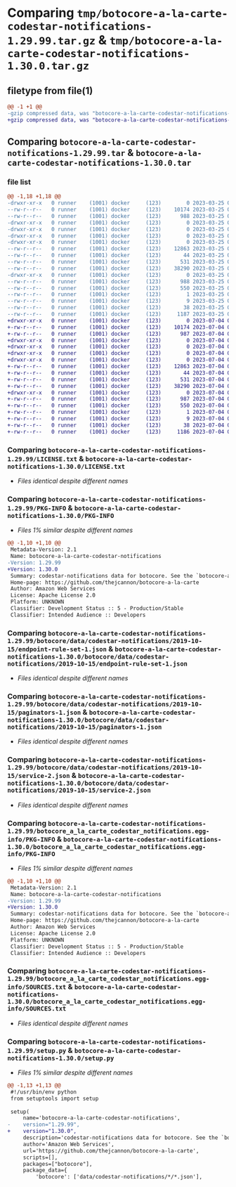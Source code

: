 # Comparing `tmp/botocore-a-la-carte-codestar-notifications-1.29.99.tar.gz` & `tmp/botocore-a-la-carte-codestar-notifications-1.30.0.tar.gz`

## filetype from file(1)

```diff
@@ -1 +1 @@
-gzip compressed data, was "botocore-a-la-carte-codestar-notifications-1.29.99.tar", last modified: Sat Mar 25 01:22:25 2023, max compression
+gzip compressed data, was "botocore-a-la-carte-codestar-notifications-1.30.0.tar", last modified: Tue Jul  4 01:44:16 2023, max compression
```

## Comparing `botocore-a-la-carte-codestar-notifications-1.29.99.tar` & `botocore-a-la-carte-codestar-notifications-1.30.0.tar`

### file list

```diff
@@ -1,18 +1,18 @@
-drwxr-xr-x   0 runner    (1001) docker     (123)        0 2023-03-25 01:22:25.790496 botocore-a-la-carte-codestar-notifications-1.29.99/
--rw-r--r--   0 runner    (1001) docker     (123)    10174 2023-03-25 01:22:25.000000 botocore-a-la-carte-codestar-notifications-1.29.99/LICENSE.txt
--rw-r--r--   0 runner    (1001) docker     (123)      988 2023-03-25 01:22:25.790496 botocore-a-la-carte-codestar-notifications-1.29.99/PKG-INFO
-drwxr-xr-x   0 runner    (1001) docker     (123)        0 2023-03-25 01:22:25.790496 botocore-a-la-carte-codestar-notifications-1.29.99/botocore/
-drwxr-xr-x   0 runner    (1001) docker     (123)        0 2023-03-25 01:22:25.790496 botocore-a-la-carte-codestar-notifications-1.29.99/botocore/data/
-drwxr-xr-x   0 runner    (1001) docker     (123)        0 2023-03-25 01:22:25.790496 botocore-a-la-carte-codestar-notifications-1.29.99/botocore/data/codestar-notifications/
-drwxr-xr-x   0 runner    (1001) docker     (123)        0 2023-03-25 01:22:25.790496 botocore-a-la-carte-codestar-notifications-1.29.99/botocore/data/codestar-notifications/2019-10-15/
--rw-r--r--   0 runner    (1001) docker     (123)    12863 2023-03-25 01:22:12.000000 botocore-a-la-carte-codestar-notifications-1.29.99/botocore/data/codestar-notifications/2019-10-15/endpoint-rule-set-1.json
--rw-r--r--   0 runner    (1001) docker     (123)       44 2023-03-25 01:22:12.000000 botocore-a-la-carte-codestar-notifications-1.29.99/botocore/data/codestar-notifications/2019-10-15/examples-1.json
--rw-r--r--   0 runner    (1001) docker     (123)      531 2023-03-25 01:22:12.000000 botocore-a-la-carte-codestar-notifications-1.29.99/botocore/data/codestar-notifications/2019-10-15/paginators-1.json
--rw-r--r--   0 runner    (1001) docker     (123)    38290 2023-03-25 01:22:12.000000 botocore-a-la-carte-codestar-notifications-1.29.99/botocore/data/codestar-notifications/2019-10-15/service-2.json
-drwxr-xr-x   0 runner    (1001) docker     (123)        0 2023-03-25 01:22:25.790496 botocore-a-la-carte-codestar-notifications-1.29.99/botocore_a_la_carte_codestar_notifications.egg-info/
--rw-r--r--   0 runner    (1001) docker     (123)      988 2023-03-25 01:22:25.000000 botocore-a-la-carte-codestar-notifications-1.29.99/botocore_a_la_carte_codestar_notifications.egg-info/PKG-INFO
--rw-r--r--   0 runner    (1001) docker     (123)      550 2023-03-25 01:22:25.000000 botocore-a-la-carte-codestar-notifications-1.29.99/botocore_a_la_carte_codestar_notifications.egg-info/SOURCES.txt
--rw-r--r--   0 runner    (1001) docker     (123)        1 2023-03-25 01:22:25.000000 botocore-a-la-carte-codestar-notifications-1.29.99/botocore_a_la_carte_codestar_notifications.egg-info/dependency_links.txt
--rw-r--r--   0 runner    (1001) docker     (123)        9 2023-03-25 01:22:25.000000 botocore-a-la-carte-codestar-notifications-1.29.99/botocore_a_la_carte_codestar_notifications.egg-info/top_level.txt
--rw-r--r--   0 runner    (1001) docker     (123)       38 2023-03-25 01:22:25.790496 botocore-a-la-carte-codestar-notifications-1.29.99/setup.cfg
--rw-r--r--   0 runner    (1001) docker     (123)     1187 2023-03-25 01:22:25.000000 botocore-a-la-carte-codestar-notifications-1.29.99/setup.py
+drwxr-xr-x   0 runner    (1001) docker     (123)        0 2023-07-04 01:44:16.590407 botocore-a-la-carte-codestar-notifications-1.30.0/
+-rw-r--r--   0 runner    (1001) docker     (123)    10174 2023-07-04 01:44:16.000000 botocore-a-la-carte-codestar-notifications-1.30.0/LICENSE.txt
+-rw-r--r--   0 runner    (1001) docker     (123)      987 2023-07-04 01:44:16.590407 botocore-a-la-carte-codestar-notifications-1.30.0/PKG-INFO
+drwxr-xr-x   0 runner    (1001) docker     (123)        0 2023-07-04 01:44:16.590407 botocore-a-la-carte-codestar-notifications-1.30.0/botocore/
+drwxr-xr-x   0 runner    (1001) docker     (123)        0 2023-07-04 01:44:16.590407 botocore-a-la-carte-codestar-notifications-1.30.0/botocore/data/
+drwxr-xr-x   0 runner    (1001) docker     (123)        0 2023-07-04 01:44:16.590407 botocore-a-la-carte-codestar-notifications-1.30.0/botocore/data/codestar-notifications/
+drwxr-xr-x   0 runner    (1001) docker     (123)        0 2023-07-04 01:44:16.590407 botocore-a-la-carte-codestar-notifications-1.30.0/botocore/data/codestar-notifications/2019-10-15/
+-rw-r--r--   0 runner    (1001) docker     (123)    12863 2023-07-04 01:44:02.000000 botocore-a-la-carte-codestar-notifications-1.30.0/botocore/data/codestar-notifications/2019-10-15/endpoint-rule-set-1.json
+-rw-r--r--   0 runner    (1001) docker     (123)       44 2023-07-04 01:44:02.000000 botocore-a-la-carte-codestar-notifications-1.30.0/botocore/data/codestar-notifications/2019-10-15/examples-1.json
+-rw-r--r--   0 runner    (1001) docker     (123)      531 2023-07-04 01:44:02.000000 botocore-a-la-carte-codestar-notifications-1.30.0/botocore/data/codestar-notifications/2019-10-15/paginators-1.json
+-rw-r--r--   0 runner    (1001) docker     (123)    38290 2023-07-04 01:44:02.000000 botocore-a-la-carte-codestar-notifications-1.30.0/botocore/data/codestar-notifications/2019-10-15/service-2.json
+drwxr-xr-x   0 runner    (1001) docker     (123)        0 2023-07-04 01:44:16.590407 botocore-a-la-carte-codestar-notifications-1.30.0/botocore_a_la_carte_codestar_notifications.egg-info/
+-rw-r--r--   0 runner    (1001) docker     (123)      987 2023-07-04 01:44:16.000000 botocore-a-la-carte-codestar-notifications-1.30.0/botocore_a_la_carte_codestar_notifications.egg-info/PKG-INFO
+-rw-r--r--   0 runner    (1001) docker     (123)      550 2023-07-04 01:44:16.000000 botocore-a-la-carte-codestar-notifications-1.30.0/botocore_a_la_carte_codestar_notifications.egg-info/SOURCES.txt
+-rw-r--r--   0 runner    (1001) docker     (123)        1 2023-07-04 01:44:16.000000 botocore-a-la-carte-codestar-notifications-1.30.0/botocore_a_la_carte_codestar_notifications.egg-info/dependency_links.txt
+-rw-r--r--   0 runner    (1001) docker     (123)        9 2023-07-04 01:44:16.000000 botocore-a-la-carte-codestar-notifications-1.30.0/botocore_a_la_carte_codestar_notifications.egg-info/top_level.txt
+-rw-r--r--   0 runner    (1001) docker     (123)       38 2023-07-04 01:44:16.590407 botocore-a-la-carte-codestar-notifications-1.30.0/setup.cfg
+-rw-r--r--   0 runner    (1001) docker     (123)     1186 2023-07-04 01:44:16.000000 botocore-a-la-carte-codestar-notifications-1.30.0/setup.py
```

### Comparing `botocore-a-la-carte-codestar-notifications-1.29.99/LICENSE.txt` & `botocore-a-la-carte-codestar-notifications-1.30.0/LICENSE.txt`

 * *Files identical despite different names*

### Comparing `botocore-a-la-carte-codestar-notifications-1.29.99/PKG-INFO` & `botocore-a-la-carte-codestar-notifications-1.30.0/PKG-INFO`

 * *Files 1% similar despite different names*

```diff
@@ -1,10 +1,10 @@
 Metadata-Version: 2.1
 Name: botocore-a-la-carte-codestar-notifications
-Version: 1.29.99
+Version: 1.30.0
 Summary: codestar-notifications data for botocore. See the `botocore-a-la-carte` package for more info.
 Home-page: https://github.com/thejcannon/botocore-a-la-carte
 Author: Amazon Web Services
 License: Apache License 2.0
 Platform: UNKNOWN
 Classifier: Development Status :: 5 - Production/Stable
 Classifier: Intended Audience :: Developers
```

### Comparing `botocore-a-la-carte-codestar-notifications-1.29.99/botocore/data/codestar-notifications/2019-10-15/endpoint-rule-set-1.json` & `botocore-a-la-carte-codestar-notifications-1.30.0/botocore/data/codestar-notifications/2019-10-15/endpoint-rule-set-1.json`

 * *Files identical despite different names*

### Comparing `botocore-a-la-carte-codestar-notifications-1.29.99/botocore/data/codestar-notifications/2019-10-15/paginators-1.json` & `botocore-a-la-carte-codestar-notifications-1.30.0/botocore/data/codestar-notifications/2019-10-15/paginators-1.json`

 * *Files identical despite different names*

### Comparing `botocore-a-la-carte-codestar-notifications-1.29.99/botocore/data/codestar-notifications/2019-10-15/service-2.json` & `botocore-a-la-carte-codestar-notifications-1.30.0/botocore/data/codestar-notifications/2019-10-15/service-2.json`

 * *Files identical despite different names*

### Comparing `botocore-a-la-carte-codestar-notifications-1.29.99/botocore_a_la_carte_codestar_notifications.egg-info/PKG-INFO` & `botocore-a-la-carte-codestar-notifications-1.30.0/botocore_a_la_carte_codestar_notifications.egg-info/PKG-INFO`

 * *Files 1% similar despite different names*

```diff
@@ -1,10 +1,10 @@
 Metadata-Version: 2.1
 Name: botocore-a-la-carte-codestar-notifications
-Version: 1.29.99
+Version: 1.30.0
 Summary: codestar-notifications data for botocore. See the `botocore-a-la-carte` package for more info.
 Home-page: https://github.com/thejcannon/botocore-a-la-carte
 Author: Amazon Web Services
 License: Apache License 2.0
 Platform: UNKNOWN
 Classifier: Development Status :: 5 - Production/Stable
 Classifier: Intended Audience :: Developers
```

### Comparing `botocore-a-la-carte-codestar-notifications-1.29.99/botocore_a_la_carte_codestar_notifications.egg-info/SOURCES.txt` & `botocore-a-la-carte-codestar-notifications-1.30.0/botocore_a_la_carte_codestar_notifications.egg-info/SOURCES.txt`

 * *Files identical despite different names*

### Comparing `botocore-a-la-carte-codestar-notifications-1.29.99/setup.py` & `botocore-a-la-carte-codestar-notifications-1.30.0/setup.py`

 * *Files 1% similar despite different names*

```diff
@@ -1,13 +1,13 @@
 #!/usr/bin/env python
 from setuptools import setup
 
 setup(
     name='botocore-a-la-carte-codestar-notifications',
-    version="1.29.99",
+    version="1.30.0",
     description='codestar-notifications data for botocore. See the `botocore-a-la-carte` package for more info.',
     author='Amazon Web Services',
     url='https://github.com/thejcannon/botocore-a-la-carte',
     scripts=[],
     packages=["botocore"],
     package_data={
         'botocore': ['data/codestar-notifications/*/*.json'],
```

